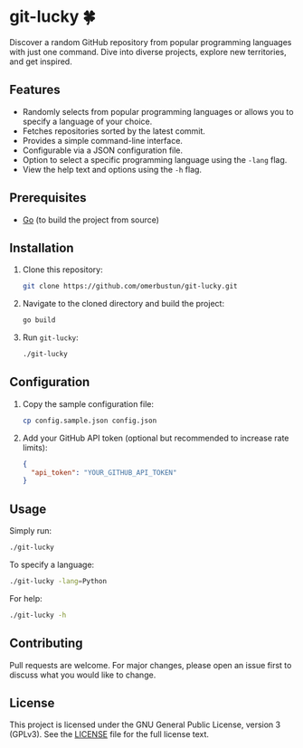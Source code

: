 git-lucky 🍀
============

Discover a random GitHub repository from popular programming languages with just one command. Dive into diverse projects, explore new territories, and get inspired.

Features
--------

*   Randomly selects from popular programming languages or allows you to specify a language of your choice.
*   Fetches repositories sorted by the latest commit.
*   Provides a simple command-line interface.
*   Configurable via a JSON configuration file.
*   Option to select a specific programming language using the `-lang` flag.
*   View the help text and options using the `-h` flag.

Prerequisites
-------------

*   [Go](https://golang.org/dl/) (to build the project from source)

Installation
------------

1.  Clone this repository:
    
    
    ```bash
    git clone https://github.com/omerbustun/git-lucky.git
    ```
    
2.  Navigate to the cloned directory and build the project:
    
    
    ```bash
    go build
    ```
    
3.  Run `git-lucky`:
    
    
    ```bash
    ./git-lucky
    ```
    

Configuration
-------------

1.  Copy the sample configuration file:
    
    
    ```bash
    cp config.sample.json config.json
    ```
    
2.  Add your GitHub API token (optional but recommended to increase rate limits):
    
    
    ```json
    {
      "api_token": "YOUR_GITHUB_API_TOKEN"
    }
    ```
    

Usage
-----

Simply run:


```bash
./git-lucky
```

To specify a language:


```bash
./git-lucky -lang=Python
```

For help:


```bash
./git-lucky -h
```

Contributing
------------

Pull requests are welcome. For major changes, please open an issue first to discuss what you would like to change.

License
-------

This project is licensed under the GNU General Public License, version 3 (GPLv3). See the [LICENSE](LICENSE) file for the full license text.